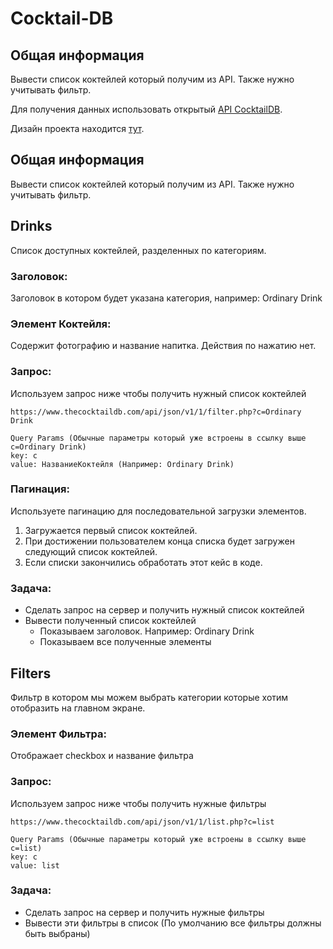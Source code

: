 # Cocktail-DB

## Общая информация

Вывести список коктейлей который получим из API. Также нужно учитывать фильтр.

Для получения данных использовать открытый [API CocktailDB](https://www.thecocktaildb.com/api.php).

Дизайн проекта находится [тут](https://www.figma.com/file/Gldgsz3NQWEowx0oTEnLFJ/Mobile.-Test-%C2%ABCocktail-DB%C2%BB?node-id=0%3A1).

## Общая информация

Вывести список коктейлей который получим из API. Также нужно учитывать фильтр.

## Drinks

Список доступных коктейлей, разделенных по категориям.

### Заголовок:

Заголовок в котором будет указана категория, например: Ordinary Drink

### Элемент Коктейля:

Содержит фотографию и название напитка. Действия по нажатию нет.

### Запрос:

Используем запрос ниже чтобы получить нужный список коктейлей

```
https://www.thecocktaildb.com/api/json/v1/1/filter.php?c=Ordinary Drink

Query Params (Обычные параметры который уже встроены в ссылку выше c=Ordinary Drink)
key: c
value: НазваниеКоктейля (Например: Ordinary Drink)
```

### Пагинация:

Используете пагинацию для последовательной загрузки элементов.

1. Загружается первый список коктейлей. 
2. При достижении пользователем конца списка будет загружен следующий список коктейлей.
3. Если списки закончились обработать этот кейс в коде.

### Задача:

- Сделать запрос на сервер и получить нужный список коктейлей
- Вывести полученный список коктейлей
    - Показываем заголовок. Например: Ordinary Drink
    - Показываем все полученные элементы

## Filters

Фильтр в котором мы можем выбрать категории которые хотим отобразить на главном экране.

### Элемент Фильтра:

Отображает checkbox и название фильтра

### Запрос:

Используем запрос ниже чтобы получить нужные фильтры

```
https://www.thecocktaildb.com/api/json/v1/1/list.php?c=list

Query Params (Обычные параметры который уже встроены в ссылку выше c=list)
key: c
value: list
```

### Задача:

- Сделать запрос на сервер и получить нужные фильтры
- Вывести эти фильтры в список (По умолчанию все фильтры должны быть выбраны)

